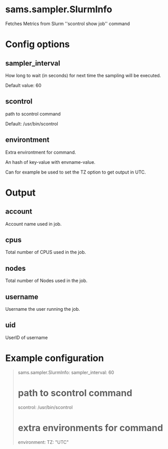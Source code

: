 
# sams.sampler.SlurmInfo

Fetches Metrics from Slurm ''scontrol show job'' command

# Config options

## sampler_interval

How long to wait (in seconds) for next time the sampling will be executed.

Default value: 60

## scontrol

path to scontrol command

Default: /usr/bin/scontrol

## environtment

Extra environtment for command.

An hash of key-value with envname-value.

Can for example be used to set the TZ option to get output in UTC.

# Output

## account

Account name used in job.

## cpus

Total number of CPUS used in the job.

## nodes

Total number of Nodes used in the job.

## username

Username the user running the job.

## uid

UserID of username

# Example configuration

> sams.sampler.SlurmInfo:
>   sampler_interval: 60
>
>   # path to scontrol command
>   scontrol: /usr/bin/scontrol
>
>   # extra environments for command
>   environment:
>     TZ: "UTC"


